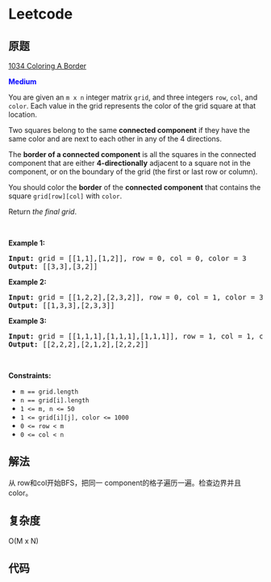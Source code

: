 # Leetcode #

## 原题

[1034 Coloring A Border](https://leetcode.com/problems/coloring-a-border/description/)

**<span style="color:blue">Medium</span>**

<p>You are given an <code>m x n</code> integer matrix <code>grid</code>, and three integers <code>row</code>, <code>col</code>, and <code>color</code>. Each value in the grid represents the color of the grid square at that location.</p>

<p>Two squares belong to the same <strong>connected component</strong> if they have the same color and are next to each other in any of the 4 directions.</p>

<p>The <strong>border of a connected component</strong> is all the squares in the connected component that are either <strong>4-directionally</strong> adjacent to a square not in the component, or on the boundary of the grid (the first or last row or column).</p>

<p>You should color the <strong>border</strong> of the <strong>connected component</strong> that contains the square <code>grid[row][col]</code> with <code>color</code>.</p>

<p>Return <em>the final grid</em>.</p>

<p>&nbsp;</p>
<p><strong>Example 1:</strong></p>
<pre><strong>Input:</strong> grid = [[1,1],[1,2]], row = 0, col = 0, color = 3
<strong>Output:</strong> [[3,3],[3,2]]
</pre><p><strong>Example 2:</strong></p>
<pre><strong>Input:</strong> grid = [[1,2,2],[2,3,2]], row = 0, col = 1, color = 3
<strong>Output:</strong> [[1,3,3],[2,3,3]]
</pre><p><strong>Example 3:</strong></p>
<pre><strong>Input:</strong> grid = [[1,1,1],[1,1,1],[1,1,1]], row = 1, col = 1, color = 2
<strong>Output:</strong> [[2,2,2],[2,1,2],[2,2,2]]
</pre>
<p>&nbsp;</p>
<p><strong>Constraints:</strong></p>

<ul>
        <li><code>m == grid.length</code></li>
        <li><code>n == grid[i].length</code></li>
        <li><code>1 &lt;= m, n &lt;= 50</code></li>
        <li><code>1 &lt;= grid[i][j], color &lt;= 1000</code></li>
        <li><code>0 &lt;= row &lt; m</code></li>
        <li><code>0 &lt;= col &lt; n</code></li>
</ul>


## 解法

从 row和col开始BFS，把同一 component的格子遍历一遍。检查边界并且color。
## 复杂度

O(M x N)

## 代码

```Java

```
